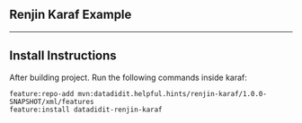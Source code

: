 ## Renjin Karaf Example ##
***

## Install Instructions ##

After building project. Run the following commands inside karaf:

	feature:repo-add mvn:datadidit.helpful.hints/renjin-karaf/1.0.0-SNAPSHOT/xml/features
	feature:install datadidit-renjin-karaf
	
	

	
